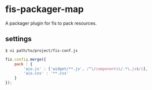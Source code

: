 # fis-packager-map

A packager plugin for fis to pack resources.


## settings

    $ vi path/to/project/fis-conf.js

```javascript
fis.config.merge({
    pack : {
        'aio.js' : ['widget/**.js', /^\/components\/.*\.js$/i],
        'aio.css' : '**.css'
    }
});
```